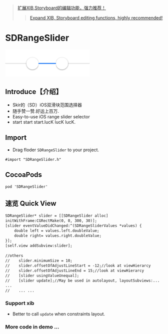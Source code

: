 > [扩展XIB,Storyboard的编辑功能，强力推荐！](https://github.com/Meterwhite/XICommand)
>> [Expand XIB, Storyboard editing functions, highly recommended!](https://github.com/Meterwhite/XICommand)
# SDRangeSlider 
![SDRangeSlider icon](https://raw.githubusercontent.com/Meterwhite/SDRangeSlider/master/title.png)

## Introduce【介绍】
* Skir的（SD）iOS双滑块范围选择器
* 随手赞一赞.好运上百万.
* Easy-to-use iOS range slider selector
* start start start.lucK lucK lucK.

## Import
- Drag floder `SDRangeSlider` to your project.
```objc
#import "SDRangeSlider.h"
```
## CocoaPods
```
pod 'SDRangeSlider'
```

## 速览 Quick View
```objc
SDRangeSlider* slider = [[SDRangeSlider alloc] initWithFrame:CGRectMake(0, 0, 300, 30)];
[slider eventValueDidChanged:^(SDRangeSliderValues *values) {
    double left = values.left.doubleValue;
    double right= values.right.doubleValue;
}];
[self.view addSubview:slider];

//others
//    slider.minimumSize = 10;
//    slider.offsetOfAdjustLineStart = -12;//look at viewHierarcy
//    slider.offsetOfAdjustLineEnd = 15;//look at viewHierarcy
//    [slider usingValueUnequal];
//    [slider update];//May be used in autolayout, layoutSubviews:... ...
//    ... ...
```
### Support xib
- Better to call `update` when constraints layout.
### More code in demo ... 
